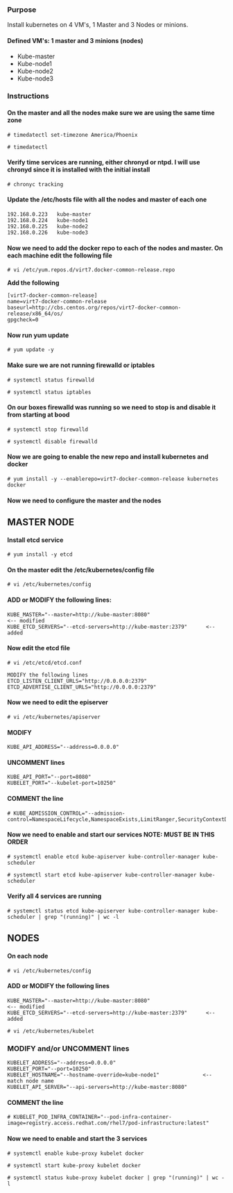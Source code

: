 ### Purpose
Install kubernetes on 4 VM's, 1 Master and 3 Nodes or minions.

#### Defined VM's: 1 master and 3 minions (nodes)
- Kube-master
- Kube-node1
- Kube-node2
- Kube-node3

### Instructions

#### On the master and all the nodes make sure we are using the same time zone
`# timedatectl set-timezone America/Phoenix`

`# timedatectl`

#### Verify time services are running, either chronyd or ntpd. I will use chronyd since it is installed with the initial install
`# chronyc tracking`

#### Update the /etc/hosts file with all the nodes and master of each one
```
192.168.0.223   kube-master
192.168.0.224   kube-node1
192.168.0.225   kube-node2
192.168.0.226   kube-node3
```

#### Now we need to add the docker repo to each of the nodes and master. On **each machine**  edit the following file
`# vi /etc/yum.repos.d/virt7.docker-common-release.repo`

**Add the following**
```
[virt7-docker-common-release]
name=virt7-docker-common-release
baseurl=http://cbs.centos.org/repos/virt7-docker-common-release/x86_64/os/
gpgcheck=0
```

#### Now run yum update
`# yum update -y`

#### Make sure we are not running firewalld or iptables

`# systemctl status firewalld`

`# systemctl status iptables`


#### On our boxes firewalld was running so we need to stop is and disable it from starting at bood
`# systemctl stop firewalld`

`# systemctl disable firewalld`

#### Now we are going to enable the new repo and install kubernetes and docker
`# yum install -y --enablerepo=virt7-docker-common-release kubernetes docker`


#### Now we need to configure the master and the nodes


## MASTER NODE

#### Install etcd service
`# yum install -y etcd`


#### On the master edit the /etc/kubernetes/config file
`# vi /etc/kubernetes/config`

#### ADD or MODIFY the following lines:
```
KUBE_MASTER="--master=http://kube-master:8080"                          <-- modified
KUBE_ETCD_SERVERS="--etcd-servers=http://kube-master:2379"      <-- added
```

#### Now edit the etcd file
`# vi /etc/etcd/etcd.conf`
```
MODIFY the following lines
ETCD_LISTEN_CLIENT_URLS="http://0.0.0.0:2379"
ETCD_ADVERTISE_CLIENT_URLS="http://0.0.0.0:2379"
```
#### Now we need to edit the episerver
`# vi /etc/kubernetes/apiserver`

#### MODIFY
```
KUBE_API_ADDRESS="--address=0.0.0.0"
```

#### UNCOMMENT lines
```
KUBE_API_PORT="--port=8080"
KUBELET_PORT="--kubelet-port=10250"
```
#### COMMENT the line
```
# KUBE_ADMISSION_CONTROL="--admission-control=NamespaceLifecycle,NamespaceExists,LimitRanger,SecurityContextDeny,ServiceAccount,ResourceQuota"
```

#### Now we need to enable and start our services NOTE: MUST BE IN THIS ORDER
`# systemctl enable etcd kube-apiserver kube-controller-manager kube-scheduler`

`# systemctl start etcd kube-apiserver kube-controller-manager kube-scheduler`

#### Verify all 4 services are running
`# systemctl status etcd kube-apiserver kube-controller-manager kube-scheduler | grep "(running)" | wc -l`


## NODES

#### On each node
`# vi /etc/kubernetes/config`

#### ADD or MODIFY the following lines
```
KUBE_MASTER="--master=http://kube-master:8080"                            <-- modified
KUBE_ETCD_SERVERS="--etcd-servers=http://kube-master:2379"      <-- added
```

`# vi /etc/kubernetes/kubelet`

### MODIFY and/or UNCOMMENT lines
```
KUBELET_ADDRESS="--address=0.0.0.0"
KUBELET_PORT="--port=10250"
KUBELET_HOSTNAME="--hostname-override=kube-node1"              <-- match node name
KUBELET_API_SERVER="--api-servers=http://kube-master:8080"
```
#### COMMENT the line
```
# KUBELET_POD_INFRA_CONTAINER="--pod-infra-container-image=registry.access.redhat.com/rhel7/pod-infrastructure:latest"
```

#### Now we need to enable and start the 3 services
`# systemctl enable kube-proxy kubelet docker`

`# systemctl start kube-proxy kubelet docker`

`# systemctl status kube-proxy kubelet docker | grep "(running)" | wc -l`















